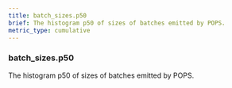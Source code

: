 ```yaml
---
title: batch_sizes.p50
brief: The histogram p50 of sizes of batches emitted by POPS.
metric_type: cumulative
---
```

### batch_sizes.p50

The histogram p50 of sizes of batches emitted by POPS.
